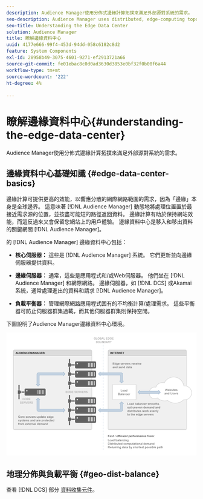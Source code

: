 ```yaml
---
description: Audience Manager使用分佈式邊緣計算拓撲來滿足外部源對系統的需求。
seo-description: Audience Manager uses distributed, edge-computing topologies to meet the demands placed on our systems by external sources.
seo-title: Understanding the Edge Data Center
solution: Audience Manager
title: 瞭解邊緣資料中心
uuid: 4177e666-99f4-453d-94dd-058c6182c8d2
feature: System Components
exl-id: 28958b49-3075-4601-9271-ef2913721a66
source-git-commit: fe01ebac8c0d0ad3630d3853e0bf32f0b00f6a44
workflow-type: tm+mt
source-wordcount: '222'
ht-degree: 4%

---
```


# 瞭解邊緣資料中心{#understanding-the-edge-data-center}

Audience Manager使用分佈式邊緣計算拓撲來滿足外部源對系統的需求。

## 邊緣資料中心基礎知識 {#edge-data-center-basics}

<!-- 

c_compedge.xml

 -->

邊緣計算可提供更高的效能，以響應分散的網際網路範圍的需求，因為「邊緣」本身是全球邊界。 這意味著 [!DNL Audience Manager] 動態地將處理位置置於最接近需求源的位置，並按盡可能短的路徑返回資料。 邊緣計算有助於保持網站效能，而這反過來又會保留您網站上的用戶體驗。 邊緣資料中心是移入和移出資料的關鍵網關 [!DNL Audience Manager]。

的 [!DNL Audience Manager] 邊緣資料中心包括：

* **核心伺服器：** 這些是 [!DNL Audience Manager] 系統。 它們更新並向邊緣伺服器提供資料。

* **邊緣伺服器：** 通常，這些是應用程式和/或Web伺服器。 他們坐在 [!DNL Audience Manager] 和網際網路。 邊緣伺服器，如 [!DNL DCS] 或Akamai系統，通常處理進出的資料和請求 [!DNL Audience Manager]。

* **負載平衡器：** 管理網際網路應用程式固有的不均衡計算/處理需求。 這些平衡器可防止伺服器群集過載，而其他伺服器群集則保持空閒。

下圖說明了Audience Manager邊緣資料中心環境。

![](assets/edge_data_center.png)

## 地理分佈與負載平衡 {#geo-dist-balance}

查看 [!DNL DCS] 部分 [資料收集元件](../../reference/system-components/components-data-collection.md)。
